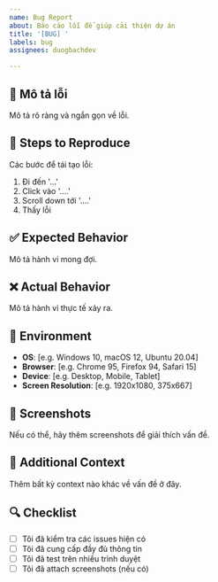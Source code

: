 ```yaml
---
name: Bug Report
about: Báo cáo lỗi để giúp cải thiện dự án
title: '[BUG] '
labels: bug
assignees: duogbachdev

---
```


## 🐛 Mô tả lỗi
Mô tả rõ ràng và ngắn gọn về lỗi.

## 🔄 Steps to Reproduce
Các bước để tái tạo lỗi:
1. Đi đến '...'
2. Click vào '....'
3. Scroll down tới '....'
4. Thấy lỗi

## ✅ Expected Behavior
Mô tả hành vi mong đợi.

## ❌ Actual Behavior
Mô tả hành vi thực tế xảy ra.

## 📱 Environment
- **OS**: [e.g. Windows 10, macOS 12, Ubuntu 20.04]
- **Browser**: [e.g. Chrome 95, Firefox 94, Safari 15]
- **Device**: [e.g. Desktop, Mobile, Tablet]
- **Screen Resolution**: [e.g. 1920x1080, 375x667]

## 📸 Screenshots
Nếu có thể, hãy thêm screenshots để giải thích vấn đề.

## 📝 Additional Context
Thêm bất kỳ context nào khác về vấn đề ở đây.

## 🔍 Checklist
- [ ] Tôi đã kiểm tra các issues hiện có
- [ ] Tôi đã cung cấp đầy đủ thông tin
- [ ] Tôi đã test trên nhiều trình duyệt
- [ ] Tôi đã attach screenshots (nếu có)

